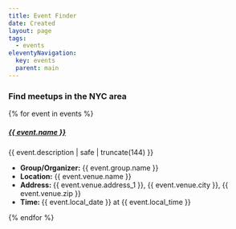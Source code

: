 ```yaml
---
title: Event Finder
date: Created
layout: page
tags:
  - events
eleventyNavigation:
  key: events
  parent: main
---
```


<div class="meet-container" >
  <h3 class="boldheader">Find meetups in the NYC area</h3>
  {% for event in events %} 
  <div class="card">
    <img src="" class="card-img-top" alt="">
    <div class="card-body">
      <h5 class="card-title"><a href="/events/{{ event.group.urlname | slug }}-{{ event.id }}/" class="card-link">{{ event.name }}</a></h5>
      <p class="card-text">{{ event.description | safe | truncate(144) }}</p>
    </div>
    <ul class="list-group list-group-flush">
      <li class="list-group-item"><b>Group/Organizer:</b> {{ event.group.name }}</li>
      <li class="list-group-item"><b>Location:</b> {{ event.venue.name }}</li>
      <li class="list-group-item"><b>Address: </b>{{ event.venue.address_1 }}, {{ event.venue.city }}, {{ event.venue.zip }}</li>
      <li class="list-group-item"><b>Time: </b>{{ event.local_date }} at {{ event.local_time }}</li>
    </ul>
  </div>
  {% endfor %}
</div>

